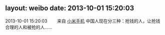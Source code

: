 layout: weibo
date: 2013-10-01 15:20:03
---
<meta name="referrer" content="no-referrer" />

2013-10-01 15:20:03  &nbsp;&nbsp;&nbsp;&nbsp;&nbsp;&nbsp; 来自 <a href="http://app.weibo.com/t/feed/22zMnn" rel="nofollow">小米手机</a>
中国人现在分三种：抢钱的人，让抢钱合理的人和被抢的人…… ​​​
